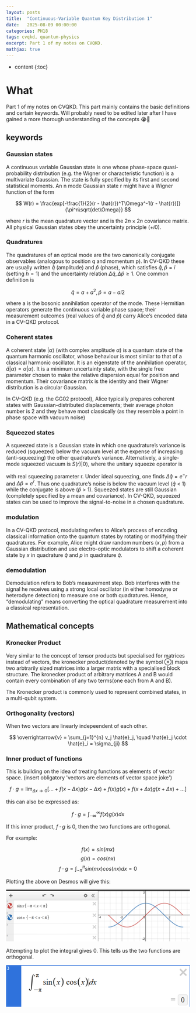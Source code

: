 ```yaml
---
layout: posts
title:  "Continuous-Variable Quantum Key Distribution 1"
date:   2025-08-09 00:00:00
categories: PH18
tags: cvqkd, quantum-physics
excerpt: Part 1 of my notes on CVQKD. 
mathjax: true
---
```


* content
{:toc}

# What


Part 1 of my notes on CVQKD.
This part mainly contains the basic definitions and certain keywords. Will probably need to be edited later after I have gained a more thorough understanding of the concepts 😭🥀


## keywords


### Gaussian states

A continuous variable Gaussian state is one whose phase-space quasi-probability distribution (e.g. the Wigner or characteristic function) is a multivariate Gaussian. The state is fully specified by its first and second statistical moments. An n mode Gaussian state r might have a Wigner function of the form

$$
W(r) = \frac{exp[-\frac{1}{2}(r - \hat{r})^T\Omega^-1(r - \hat{r})]}{\pi^n\sqrt{det\Omega}} 
$$

where $r$ is the mean quadrature vector and  is the $2n \times 2n$ covariance matrix. All physical Gaussian states obey the uncertainty principle $(+i  0)$.

### Quadratures

The quadratures of an optical mode are the two canonically conjugate observables (analogous to position q and momentum p). In CV-QKD these are usually written $\hat{q}$ (amplitude) and $\hat{p}$ (phase), which satisfies $\hat{q}, \hat{p} = i$ (setting $\bar{h} = 1$) and the uncertainty relation $\Delta\hat{q}, \Delta\hat{p} \ge 1$. One common definition is

$$
\hat{q} = a + a^2,  \hat{p} = a - ai2 
$$

where a  is the bosonic annihilation operator of the mode. These Hermitian operators generate the continuous variable phase space; their measurement outcomes (real values of $\hat{q}$ and $\hat{p}$) carry Alice’s encoded data in a CV-QKD protocol.

### Coherent states

A coherent state $\vert\alpha\rangle$ (with complex amplitude $\alpha$) is a quantum state of the quantum harmonic oscillator, whose behaviour is most similar to that of a classical harmonic oscillator. It is an eigenstate of the annihilation operator, $\hat{a}\vert\alpha\rangle = \alpha\vert\alpha\rangle$. It is a minimum uncertainty state, with the single free parameter chosen to make the relative dispersion equal for position and momentum. Their covariance matrix is the identity and their Wigner distribution is a circular Gaussian. 

In CV-QKD (e.g. the GG02 protocol), Alice typically prepares coherent states with Gaussian-distributed displacements; their average photon number is 2 and they behave most classically (as they resemble a point in phase space with vacuum noise)


### Squeezed states

A squeezed state is a Gaussian state in which one quadrature’s variance is reduced (squeezed) below the vacuum level at the expense of increasing (anti-squeezing) the other quadrature’s variance. Alternatively, a single-mode squeezed vacuum is $S(r)\vert0\rangle$, where the unitary squeeze operator is

with real squeezing parameter r. Under ideal squeezing, one finds $\Delta\hat{q} = e^-r$ and $\Delta\hat{p} = e^r$. Thus one quadrature’s noise is below the vacuum level ($\hat{q}$ < 1) while the conjugate is above ($\hat{p}$ > 1). Squeezed states are still Gaussian (completely specified by a mean and covariance). In CV-QKD, squeezed states can be used to improve the signal-to-noise in a chosen quadrature.

### modulation

In a CV-QKD protocol, modulating refers to Alice’s process of encoding classical information onto the quantum states by rotating or modifying their quadratures. For example, Alice might draw random numbers $(x, p)$ from a Gaussian distribution and use electro-optic modulators to shift a coherent state by $x$ in quadrature $\hat{q}$ and $p$ in quadrature $\hat{q}$. 

### demodulation

Demodulation refers to Bob’s measurement step. Bob interferes with the signal he receives using a strong local oscillator (in either homodyne or heterodyne detection) to measure one or both quadratures. Hence, “demodulating” means converting the optical quadrature measurement into a classical representation.


## Mathematical concepts

### Kronecker Product 

Very similar to the concept of tensor products but specialised for matrices instead of vectors, the kronecker product(denoted by the symbol $\otimes$) maps two arbtrarily sized matrices into a larger matrix with a specialised block structure. The kronecker product of arbitrary matrices A and B would contain every combination of any two terms(one each from A and B). 

The Kronecker product is commonly used to represent combined states, in a multi-qubit system. 

### Orthogonality (vectors)

When two vectors are linearly indepeendent of each other.

$$
\overrightarrow{v} = \sum_{j=1}^{n} v_j \hat{e}_j, \quad \hat{e}_j \cdot \hat{e}_i = \sigma_{ji}
$$

### Inner product of functions

This is building on the idea of treating functions as elements of vector space. (insert obligatory 'vectors are elements of vector space joke')

$$
f \cdot g = \lim_{\Delta x \rightarrow 0} [... + f(x-\Delta x)g(x-\Delta x)
                                               + f(x)g(x)
                                               + f(x+\Delta x)g(x+\Delta x)
                                               + ...]
$$

this can also be expressed as:

$$
f \cdot g = \int_{-\infty}^\infty{f(x)g(x)}dx
$$

If this inner product, $f \cdot g$ is 0, then the two functions are orthogonal.

For example:

$$
f(x) = sin(mx)
$$
$$
g(x) = cos(nx)
$$
$$
f \cdot g = \int_{-\pi}^\pi {sin(mx)cos(nx)}dx = 0
$$

Plotting the above on Desmos will give this:

<img src="../assets/desmosplotint.png">

Attempting to plot the integral gives 0. This tells us the two functions are orthogonal.

<img src="../assets/intresult.png">


